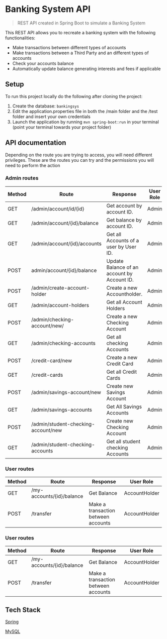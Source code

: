 # Banking System API

> REST API created in Spring Boot to simulate a Banking System





This REST API allows you to recreate a banking system with the following functionalities:

- Make transactions between different types of accounts
- Make transactions between a Third Party and an different types of accounts
- Check your accounts balance
- Automatically update balance generating interests and fees if applicable

## Setup

To run this project locally do the following after cloning the project:

1. Create the database: `bankingsys`
2. Edit the application.properties file in both the /main folder and the /test folder  and insert your own credentials
3. Launch the application by running `mvn spring-boot:run` in your terminal (point your terminal towards your project folder) 



## API documentation

Depending on the route you are trying to access, you will need different privileges. These are the routes you can try and the permissions you will need to perform the action

### Admin routes

| Method | Route                               | Response                                    | User Role |
| ------ | ----------------------------------- | ------------------------------------------- | --------- |
| GET    | /admin/account/id/{id}              | Get account by account ID.                  | Admin     |
| GET    | /admin/account/{id}/balance         | Get balance by account ID.                  | Admin     |
| GET    | /admin/account/{id}/accounts        | Get all Accounts of a user by User ID.      | Admin     |
| POST   | admin/account/{id}/balance          | Update Balance of an account by Account ID. | Admin     |
| POST   | /admin/create-account-holder        | Create a new Accountholder.                 | Admin     |
| GET    | /admin/account-holders              | Get all Account Holders                     | Admin     |
| POST   | /admin/checking-account/new/        | Create a new Checking Account               | Admin     |
| GET    | /admin/checking-accounts            | Get all checking Accounts                   | Admin     |
| POST   | /credit-card/new                    | Create a new Credit Card                    | Admin     |
| GET    | /credit-cards                       | Get all Credit Cards                        | Admin     |
| POST   | /admin/savings-account/new          | Create new Savings Account                  | Admin     |
| GET    | /admin/savings-accounts             | Get All Savings Accounts                    | Admin     |
| POST   | /admin/student-checking-account/new | Create new Checking Account                 | Admin     |
| GET    | /admin/student-checking-accounts    | Get all student checking Accounts           | Admin     |

### User routes

| Method | Route                     | Response                            | User Role     |
| ------ | ------------------------- | ----------------------------------- | ------------- |
| GET    | /my-accounts/{id}/balance | Get Balance                         | AccountHolder |
| POST   | /transfer                 | Make a transaction between accounts | AccountHolder |

### User routes

| Method | Route                     | Response                            | User Role     |
| ------ | ------------------------- | ----------------------------------- | ------------- |
| GET    | /my-accounts/{id}/balance | Get Balance                         | AccountHolder |
| POST   | /transfer                 | Make a transaction between accounts | AccountHolder |



## Tech Stack

[Spring](https://spring.io/)

[MySQL](https://www.mysql.com/)



